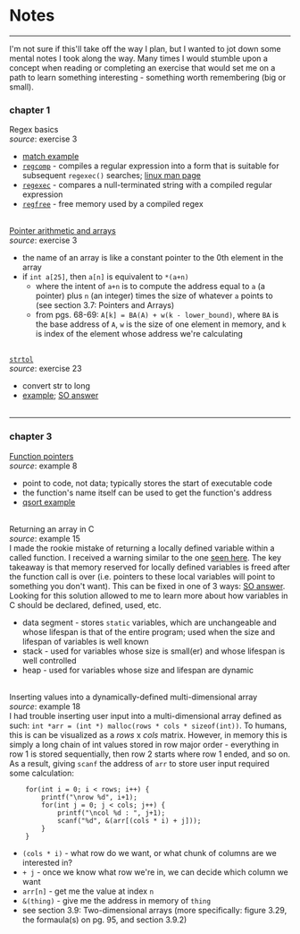 # Notes
<hr>
I'm not sure if this'll take off the way I plan, but I wanted to jot down some mental notes I took along the way. Many times I would stumble upon a concept when reading or completing an exercise that would set me on a path to learn something interesting - something worth remembering (big or small).

### chapter 1

Regex basics<br>
_source_: exercise 3<br>
* [match example](https://www.quora.com/How-do-I-use-regular-expressions-in-the-C-programming-language)<br>
* [`regcomp`](http://pubs.opengroup.org/onlinepubs/7908799/xsh/regcomp.html) - compiles a regular expression into a form that is suitable for subsequent `regexec()` searches; [linux man page](https://linux.die.net/man/3/regcomp)<br>
* [`regexec`](https://www.mkssoftware.com/docs/man3/regexec.3.asp) - compares a null-terminated string with a compiled regular expression<br>
* [`regfree`](https://www.gnu.org/software/libc/manual/html_node/Regexp-Cleanup.html) - free memory used by a compiled regex<br><br>

[Pointer arithmetic and arrays](http://www.cs.yale.edu/homes/aspnes/pinewiki/C(2f)Pointers.html)<br>
_source_: exercise 3<br>
* the name of an array is like a constant pointer to the 0th element in the array<br>
* if `int a[25]`, then `a[n]` is equivalent to `*(a+n)`<br>
    * where the intent of `a+n` is to compute the address equal to `a` (a pointer) plus `n` (an integer) times the size of whatever `a` points to (see section 3.7: Pointers and Arrays)
    * from pgs. 68-69: `A[k] = BA(A) + w(k - lower_bound)`, where `BA` is the base address of `A`, `w` is the size of one element in memory, and `k` is index of the element whose address we're calculating<br><br>

[`strtol`](https://en.cppreference.com/w/c/string/byte/strtol)<br>
_source_: exercise 23<br>
* convert str to long
* [example](https://www.tutorialspoint.com/c_standard_library/c_function_strtol.htm); [SO answer](https://stackoverflow.com/a/7021750)<br><br>

<hr>

### chapter 3

[Function pointers](https://www.geeksforgeeks.org/function-pointer-in-c/)<br>
_source_: example 8<br>
* point to code, not data; typically stores the start of executable code<br>
* the function's name itself can be used to get the function's address
* [qsort example](https://www.geeksforgeeks.org/comparator-function-of-qsort-in-c/)<br><br>

Returning an array in C<br>
_source_: example 15<br>
I made the rookie mistake of returning a locally defined variable within a called function. I received a warning similar to the one [seen here](https://www.geeksforgeeks.org/return-local-array-c-function/). The key takeaway is that memory reserved for locally defined variables is freed after the function call is over (i.e. pointers to these local variables will point to something you don't want). This can be fixed in one of 3 ways: [SO answer](https://stackoverflow.com/a/18041130). Looking for this solution allowed to me to learn more about how variables in C should be declared, defined, used, etc.
* data segment - stores `static` variables, which are unchangeable and whose lifespan is that of the entire program; used when the size and lifespan of variables is well known
* stack - used for variables whose size is small(er) and whose lifespan is well controlled
* heap - used for variables whose size and lifespan are dynamic<br><br>

Inserting values into a dynamically-defined multi-dimensional array<br>
_source_: example 18<br>
I had trouble inserting user input into a multi-dimensional array defined as such: `int *arr = (int *) malloc(rows * cols * sizeof(int))`. To humans, this is can be visualized as a _rows_ x _cols_ matrix. However, in memory this is simply a long chain of int values stored in row major order - everything in row 1 is stored sequentially, then row 2 starts where row 1 ended, and so on. As a result, giving `scanf` the address of `arr` to store user input required some calculation:<br>
```
	for(int i = 0; i < rows; i++) {
		printf("\nrow %d", i+1);
		for(int j = 0; j < cols; j++) {
			printf("\ncol %d : ", j+1);
			scanf("%d", &(arr[(cols * i) + j]));
		}
	}
```
* `(cols * i)` - what row do we want, or what chunk of columns are we interested in?<br>
* `+ j` - once we know what row we're in, we can decide which column we want<br>
* `arr[n]` - get me the value at index `n`<br>
* `&(thing)` - give me the address in memory of `thing`<br>
* see section 3.9: Two-dimensional arrays (more specifically: figure 3.29, the formaula(s) on pg. 95, and section 3.9.2)<br><br>
